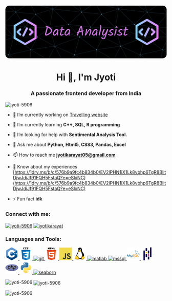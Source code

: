 ![logo](https://github.com/jyoti-5906/Jyoti/blob/main/github-header-image%5B1%5D.png)
<h1 align="center">Hi 👋, I'm Jyoti</h1>
<h3 align="center">A passionate frontend developer from India</h3>

<p align="left"> <img src="https://komarev.com/ghpvc/?username=jyoti-5906&label=Profile%20views&color=0e75b6&style=flat" alt="jyoti-5906" /> </p>

- 🔭 I’m currently working on [Travelling website](https://1drv.ms/b/c/576b9a9fc4b834b0/EV2lPHN1iX1Lk8vbhp6TgR8BlitDjwJdiJf91FQH5FstaQ?e=eSlxNC)

- 🌱 I’m currently learning **C++, SQL, R programming**

- 🤝 I’m looking for help with **Sentimental Analysis Tool.**

- 💬 Ask me about **Python, Html5, CSS3, Pandas, Excel**

- 📫 How to reach me **jyotikarayat05@gmail.com**

- 📄 Know about my experiences [https://1drv.ms/b/c/576b9a9fc4b834b0/EV2lPHN1iX1Lk8vbhp6TgR8BlitDjwJdiJf91FQH5FstaQ?e=eSlxNC](https://1drv.ms/b/c/576b9a9fc4b834b0/EV2lPHN1iX1Lk8vbhp6TgR8BlitDjwJdiJf91FQH5FstaQ?e=eSlxNC)

- ⚡ Fun fact **idk**

<h3 align="left">Connect with me:</h3>
<p align="left">
<a href="https://codepen.io/jyoti-5906" target="blank"><img align="center" src="https://raw.githubusercontent.com/rahuldkjain/github-profile-readme-generator/master/src/images/icons/Social/codepen.svg" alt="jyoti-5906" height="30" width="40" /></a>
<a href="https://kaggle.com/jyotikarayat" target="blank"><img align="center" src="https://raw.githubusercontent.com/rahuldkjain/github-profile-readme-generator/master/src/images/icons/Social/kaggle.svg" alt="jyotikarayat" height="30" width="40" /></a>
</p>

<h3 align="left">Languages and Tools:</h3>
<p align="left"> <a href="https://www.w3schools.com/cpp/" target="_blank" rel="noreferrer"> <img src="https://raw.githubusercontent.com/devicons/devicon/master/icons/cplusplus/cplusplus-original.svg" alt="cplusplus" width="40" height="40"/> </a> <a href="https://www.w3schools.com/css/" target="_blank" rel="noreferrer"> <img src="https://raw.githubusercontent.com/devicons/devicon/master/icons/css3/css3-original-wordmark.svg" alt="css3" width="40" height="40"/> </a> <a href="https://git-scm.com/" target="_blank" rel="noreferrer"> <img src="https://www.vectorlogo.zone/logos/git-scm/git-scm-icon.svg" alt="git" width="40" height="40"/> </a> <a href="https://www.w3.org/html/" target="_blank" rel="noreferrer"> <img src="https://raw.githubusercontent.com/devicons/devicon/master/icons/html5/html5-original-wordmark.svg" alt="html5" width="40" height="40"/> </a> <a href="https://developer.mozilla.org/en-US/docs/Web/JavaScript" target="_blank" rel="noreferrer"> <img src="https://raw.githubusercontent.com/devicons/devicon/master/icons/javascript/javascript-original.svg" alt="javascript" width="40" height="40"/> </a> <a href="https://www.linux.org/" target="_blank" rel="noreferrer"> <img src="https://raw.githubusercontent.com/devicons/devicon/master/icons/linux/linux-original.svg" alt="linux" width="40" height="40"/> </a> <a href="https://www.mathworks.com/" target="_blank" rel="noreferrer"> <img src="https://upload.wikimedia.org/wikipedia/commons/2/21/Matlab_Logo.png" alt="matlab" width="40" height="40"/> </a> <a href="https://www.microsoft.com/en-us/sql-server" target="_blank" rel="noreferrer"> <img src="https://www.svgrepo.com/show/303229/microsoft-sql-server-logo.svg" alt="mssql" width="40" height="40"/> </a> <a href="https://www.mysql.com/" target="_blank" rel="noreferrer"> <img src="https://raw.githubusercontent.com/devicons/devicon/master/icons/mysql/mysql-original-wordmark.svg" alt="mysql" width="40" height="40"/> </a> <a href="https://pandas.pydata.org/" target="_blank" rel="noreferrer"> <img src="https://raw.githubusercontent.com/devicons/devicon/2ae2a900d2f041da66e950e4d48052658d850630/icons/pandas/pandas-original.svg" alt="pandas" width="40" height="40"/> </a> <a href="https://www.php.net" target="_blank" rel="noreferrer"> <img src="https://raw.githubusercontent.com/devicons/devicon/master/icons/php/php-original.svg" alt="php" width="40" height="40"/> </a> <a href="https://www.python.org" target="_blank" rel="noreferrer"> <img src="https://raw.githubusercontent.com/devicons/devicon/master/icons/python/python-original.svg" alt="python" width="40" height="40"/> </a> <a href="https://seaborn.pydata.org/" target="_blank" rel="noreferrer"> <img src="https://seaborn.pydata.org/_images/logo-mark-lightbg.svg" alt="seaborn" width="40" height="40"/> </a> </p>

<p><img align="left" src="https://github-readme-stats.vercel.app/api/top-langs?username=jyoti-5906&show_icons=true&locale=en&layout=compact" alt="jyoti-5906" /></p>

<p>&nbsp;<img align="center" src="https://github-readme-stats.vercel.app/api?username=jyoti-5906&show_icons=true&locale=en" alt="jyoti-5906" /></p>

<p><img align="center" src="https://github-readme-streak-stats.herokuapp.com/?user=jyoti-5906&" alt="jyoti-5906" /></p>
